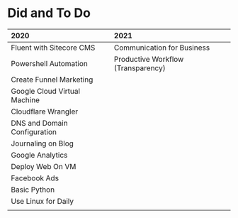 # Did and To Do

| 2020 | 2021 |
| :--- | :--- |
| Fluent with Sitecore CMS | Communication for Business |
| Powershell Automation | Productive Workflow \(Transparency\) |
| Create Funnel Marketing |  |
| Google Cloud Virtual Machine |  |
| Cloudflare Wrangler |  |
| DNS and Domain Configuration |  |
| Journaling on Blog |  |
| Google Analytics |  |
| Deploy Web On VM |  |
| Facebook Ads |  |
| Basic Python |  |
| Use Linux for Daily |  |
|  |  |

